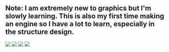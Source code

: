 ## Note: I am extremely new to graphics but I'm slowly learning. This is also my first time making an engine so I have a lot to learn, especially in the structure design.
![](https://imgur.com/h39yIEi.png)
![](https://imgur.com/ZF0tp4m.png)
![](https://imgur.com/0eHna08.png)
![](https://imgur.com/fXzGZXF.png)